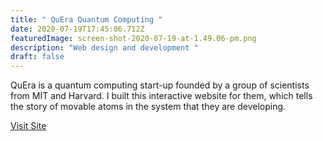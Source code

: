 ```yaml
---
title: " QuEra Quantum Computing "
date: 2020-07-19T17:45:06.712Z
featuredImage: screen-shot-2020-07-19-at-1.49.06-pm.png
description: "Web design and development "
draft: false
---
```

QuEra is a quantum computing start-up founded by a group of scientists from MIT and Harvard. I built this interactive website for them, which tells the story of  movable atoms in the system that they are developing. 

[Visit Site](https://www.quera-computing.com/)